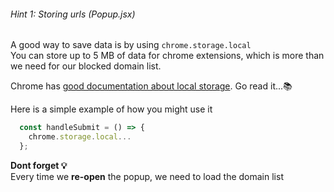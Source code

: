 ###### Hint 1: Storing urls (Popup.jsx)

A good way to save data is by using `chrome.storage.local`   
You can store up to 5 MB of data for chrome extensions, which is more than we need for our blocked domain list. 

<p>Chrome has  <a href="https://developer.chrome.com/docs/extensions/reference/api/storage?authuser=1" style="text-decoration: underline;">good documentation about local storage</a>. Go read it...📚</p>

 Here is a simple example of how you might use it


```javascript
  const handleSubmit = () => {
    chrome.storage.local...
  };

```

**Dont forget 💡**    
Every time we **re-open** the popup, we need to load the domain list

